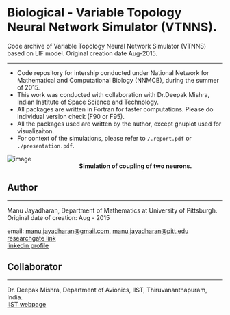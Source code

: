 # Biological - Variable Topology Neural Network Simulator (VTNNS).
Code archive of Variable Topology Neural Network Simulator (VTNNS) based on LIF model.  Original creation date Aug-2015.

------------------
- Code repository for intership conducted under National Network for Mathematical and Computational Biology (NNMCB), during the summer of 2015.
- This work was conducted with collaboration with Dr.Deepak Mishra, Indian Institute of Space Science and Technology.
- All packages are written in Fortran for faster computations. Please do individual version check (F90 or F95).
- All the packages used are written by the author, except gnuplot used for visualizaiton. 
- For context of the simulations, please refer to `/.report.pdf` or `./presentation.pdf`.



![image](https://user-images.githubusercontent.com/35903705/88014266-8757eb00-caec-11ea-8892-4122e7e35371.png)   
       &emsp;&emsp;&emsp;&emsp;&emsp;&emsp;&emsp;&emsp;&emsp;&emsp;&emsp;&emsp;__Simulation of coupling of two neurons.__
       
## Author
-----------
Manu Jayadharan, Department of Mathematics at University of Pittsburgh.
Original date of creation: Aug - 2015

email: [manu.jayadharan@gmail.com](mailto:manu.jayadharan@gmail.com), [manu.jayadharan@pitt.edu](mailto:manu.jayadharan@pitt.edu)  
[researchgate link](https://www.researchgate.net/profile/Manu_Jayadharan)  
[linkedin profile](https://www.linkedin.com/in/manu-jayadharan/)

## Collaborator
-----------
Dr. Deepak Mishra, Department of Avionics, IIST, Thiruvananthapuram, India.  
[IIST webpage](https://www.iist.ac.in/avionics/deepak.mishra)
